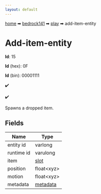 ```yaml
---
layout: default
---
```


[home](/) ➡ [bedrock141](/protocol/bedrock141) ➡ [play](/protocol/bedrock141/play) ➡ add-item-entity

# Add-item-entity

**Id**: 15

**Id** (hex): 0F

**Id** (bin): 00001111

✔️

✔️

Spawns a dropped item.

## Fields

Name | Type
---|---
entity id | varlong
runtime id | varulong
item | [slot](/protocol/bedrock141/types/slot)
position | float&lt;xyz&gt;
motion | float&lt;xyz&gt;
metadata | [metadata](/protocol/bedrock141/metadata)

